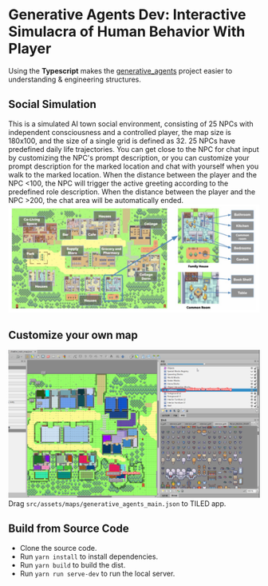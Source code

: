 # Generative Agents Dev: Interactive Simulacra of Human Behavior With Player

Using the **Typescript** makes the [generative_agents](https://github.com/joonspk-research/generative_agents) project easier to understanding & engineering structures.

## Social Simulation
This is a simulated AI town social environment, consisting of 25 NPCs with independent consciousness and a controlled player, the map size is 180x100, and the size of a single grid is defined as 32. 25 NPCs have predefined daily life trajectories. You can get close to the NPC for chat input by customizing the NPC's prompt description, or you can customize your prompt description for the marked location and chat with yourself when you walk to the marked location.
When the distance between the player and the NPC <100, the NPC will trigger the active greeting according to the predefined role description. When the distance between the player and the NPC >200, the chat area will be automatically ended.
![social_simulation.png](./screenshots/social_simulation.png)

## Customize your own map
![custom_map](./screenshots/custom_map.png)
Drag `src/assets/maps/generative_agents_main.json` to TILED app.

## Build from Source Code

* Clone the source code.
* Run `yarn install` to install dependencies.
* Run `yarn build` to build the dist.
* Run `yarn run serve-dev` to run the local server.
